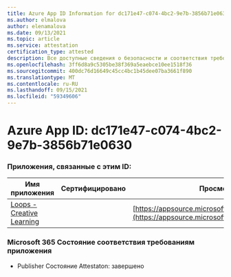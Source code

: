 ```yaml
---
title: Azure App ID Information for dc171e47-c074-4bc2-9e7b-3856b71e0630
ms.author: elmalova
author: elenamalova
ms.date: 09/13/2021
ms.topic: article
ms.service: attestation
certification_type: attested
description: Все доступные сведения о безопасности и соответствия требованиям для dc171e47-c074-4bc2-9e7b-3856b71e0630.
ms.openlocfilehash: 3ff6d8a9c5305be38f369a5eaebce10ee1518f36
ms.sourcegitcommit: 400dc76d16649c45cc4bc1b45dee07ba3661f890
ms.translationtype: MT
ms.contentlocale: ru-RU
ms.lasthandoff: 09/15/2021
ms.locfileid: "59349606"
---
```

# <a name="azure-app-id-dc171e47-c074-4bc2-9e7b-3856b71e0630"></a>Azure App ID: dc171e47-c074-4bc2-9e7b-3856b71e0630


### <a name="apps-associated-with-this-id"></a>Приложения, связанные с этим ID:
| **Имя приложения** | **Сертифицировано** | **Просмотр в AppSource** |
|--------------|---------------|-----------------------|
| [Loops - Creative Learning](https://docs.microsoft.com/microsoft-365-app-certification/forward/WA200003074) |  | [https://appsource.microsoft.com/product/office/WA200003074](https://appsource.microsoft.com/product/office/WA200003074) |

### <a name="microsoft-365-app-compliance-status"></a>Microsoft 365 Состояние соответствия требованиям приложения
- Publisher Состояние Attestaton: завершено
